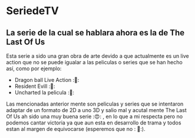 # SeriedeTV
## La serie de la cual se hablara ahora es la de The Last Of Us

Esta serie a sido una gran obra de arte devido a que actualmente es un live action que no se puede igualar a las
peliculas o series que se han hecho así, como por ejemplo:
* Dragon ball Live Action :🤢:
* Resident Evill :🤮:
* Uncharted la pelicula :🥴:

Las mencionadas anterior mente son peliculas y series que se intentaron adaptar de un formato de 2D a uno 3D y salio
mal y acutal mente The Last Of Us ah sido una muy buena serie :😍: , en lo que a mi respecta pero no podemos cantar
victoria ya que aun esta en desarrollo de trama y todos estan al margen de equivocarse (esperemos que no : 🤡:).